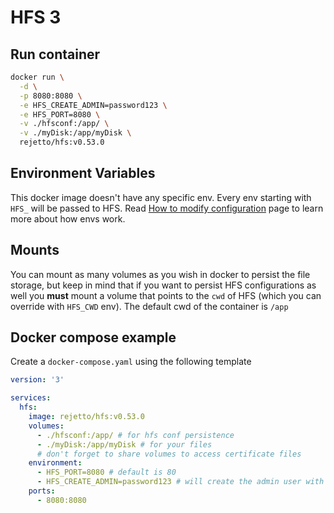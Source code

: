 # HFS 3

## Run container
```bash
docker run \
  -d \
  -p 8080:8080 \
  -e HFS_CREATE_ADMIN=password123 \
  -e HFS_PORT=8080 \
  -v ./hfsconf:/app/ \
  -v ./myDisk:/app/myDisk \
  rejetto/hfs:v0.53.0
```

## Environment Variables
This docker image doesn't have any specific env. Every env starting with `HFS_` will be passed to HFS.
Read [How to modify configuration](https://github.com/rejetto/hfs/blob/main/config.md#how-to-modify-configuration) page to learn more about how envs work.

## Mounts
You can mount as many volumes as you wish in docker to persist the file storage, but keep in mind that if you want to persist HFS configurations as well you **must** mount a volume that points to the `cwd` of HFS (which you can override with `HFS_CWD` env).
The default cwd of the container is `/app`

## Docker compose example
Create a `docker-compose.yaml` using the following template

```yaml
version: '3'

services:
  hfs:
    image: rejetto/hfs:v0.53.0
    volumes:
      - ./hfsconf:/app/ # for hfs conf persistence
      - ./myDisk:/app/myDisk # for your files
      # don't forget to share volumes to access certificate files
    environment:
      - HFS_PORT=8080 # default is 80
      - HFS_CREATE_ADMIN=password123 # will create the admin user with password "password123" \
    ports:
      - 8080:8080
```
